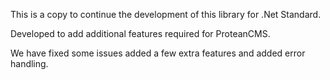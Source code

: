 This is a copy to continue the development of this library for .Net Standard.

Developed to add additional features required for ProteanCMS.

We have fixed some issues added a few extra features and added error handling.
